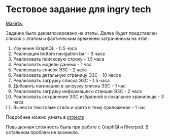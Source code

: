 # Тестовое задание для ingry tech
[Макеты](https://www.figma.com/file/l5CPzejHuUeScfwl30wrnV/ingry.tech-flutter-developer?type=design&node-id=0-1&mode=design&t=Fg5jRkXwJt58Fxzj-0)

Задание было декомпозировано на этапы. Далее будет представлен список с этапом и фактическим временем затраченным на этап:
1. Изучение GraphQL - 0.5 часа
2. Реализация bottom navigation bar - 3 часа
3. Реализовать поисковую строку - 1.5 часа
4. Реализовать модели данных - 1 час
5. Реализовать список ЭЗС - 2 часа
6. Реализовать детальную страницу ЭЗС - 10 часов
7. Реализовать загрузку списка ЭЗС - 1.5 часа
8. Добавить пагинацию в загрузку списка ЭЗС - 1 час
9. Реализовать загрузку информации о станции ЭЗС - 2 часа
10. Реализовать сохранение ЭЗС избранной в локальное хранилище - 3 часа
11. Вынести текстовые стили и цвета в тему приложения - 1 час

Подробнее можно узнать в [projects](https://github.com/users/EgorShiryaev/projects/3/views/3)

Повышенная сложность была при работе с GraphQl и Riverpod. В остальном проблем не возникло.
